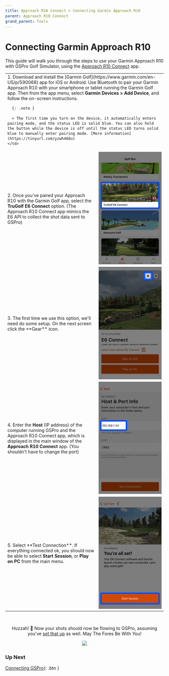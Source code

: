 ```yaml
---
title: Approach R10 Connect > Connecting Garmin Approach R10
parent: Approach R10 Connect
grand_parent: Tools
---
```


# Connecting Garmin Approach R10

This guide will walk you through the steps to use your Garmin Approach R10 with GSPro Golf Simulator, using the [Approach R10 Connect](./index) app.

<table>
  <tr>
    <td colspan="2">
      1. Download and install the [Garmin Golf](https://www.garmin.com/en-US/p/590068) app for iOS or Android. Use Bluetooth to pair your Garmin Approach R10 with your smartphone or tablet running the Garmin Golf app. Then from the app menu, select <b>Garmin Devices > Add Device</b>, and follow the on-screen instructions.

      {: .note }

      > The first time you turn on the device, it automatically enters pairing mode, and the status LED is solid blue. You can also hold the button while the device is off until the status LED turns solid blue to manually enter pairing mode. [More information](https://tinyurl.com/yzwh468u)
    </td>

  </tr>
  <tr>
    <td>
    2. Once you've paired your Approach R10 with the Garmin Golf app, select the <b>TruGolf E6 Connect</b> option. (The Approach R10 Connect app mimics the E6 API to collect the shot data sent to GSPro)
    </td>
    <td halign="center" width="200">
      <a href="/assets/garmin-golf/1-e6-option.jpg" target="_blank">
        <img src="/assets/garmin-golf/1-e6-option.jpg" width="100%" />
      </a>
    </td>
  </tr>
  <tr>
    <td>
3. The first time we use this option, we'll need do some setup. On the next screen click the **Gear** icon.
    </td>
    <td halign="center">
      <a href="/assets/garmin-golf/2-e6-settings.jpg" target="_blank">
        <img src="/assets/garmin-golf/2-e6-settings.jpg" width="100%" />
      </a>
    </td>
  </tr>
  <tr>
    <td>
4. Enter the <b>Host</b> (IP address) of the computer running GSPro and the Approach R10 Connect app, which is displayed in the main window of the <b>Approach R10 Connect</b> app. (You shouldn't have to change the port)
    </td>
    <td halign="center">
      <a href="/assets/garmin-golf/3-e6-ip.jpg" target="_blank">
        <img src="/assets/garmin-golf/3-e6-ip.jpg" height="100%" />
      </a>
    </td>
  </tr>
  <tr>
    <td>
5. Select **Test Connection**. If everything connected ok, you should now be able to select <b>Start Session</b>, or <b>Play on PC</b> from the main menu.
    </td>
    <td halign="center">
      <a href="/assets/garmin-golf/4-e6-start.jpg" target="_blank">
        <img src="/assets/garmin-golf/4-e6-start.jpg" height="100%" />
      </a>
    </td>
  </tr>

</table>

<br />

<div style="text-align: center;">
  <p>Huzzah! 🎉 Now your shots should now be flowing to GSPro, assuming you've <a href="gspro.html">set that up</a> as well. May The Fores Be With You!</p>
  <img src="https://media.giphy.com/media/l23bRTPezLRZz0ks58/giphy.gif" width="300" />
</div>

### Up Next

[Connecting GSPro](./gspro.html){: .btn }
